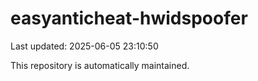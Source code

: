 # easyanticheat-hwidspoofer

Last updated: 2025-06-05 23:10:50

This repository is automatically maintained.
